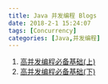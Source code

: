 ```yaml
---
title: Java 并发编程 Blogs
date: 2018-2-1 15:24:07
tags: [Concurrency]
categories: [Java,并发编程]
---
```


1. [高并发编程必备基础(上)](https://mp.weixin.qq.com/s/3ZGamy4zX_NhZisOiZD91w)
2. [高并发编程必备基础(下)](http://mp.weixin.qq.com/s/wqRjLo3HhKMDwAQm_rm_DA)
